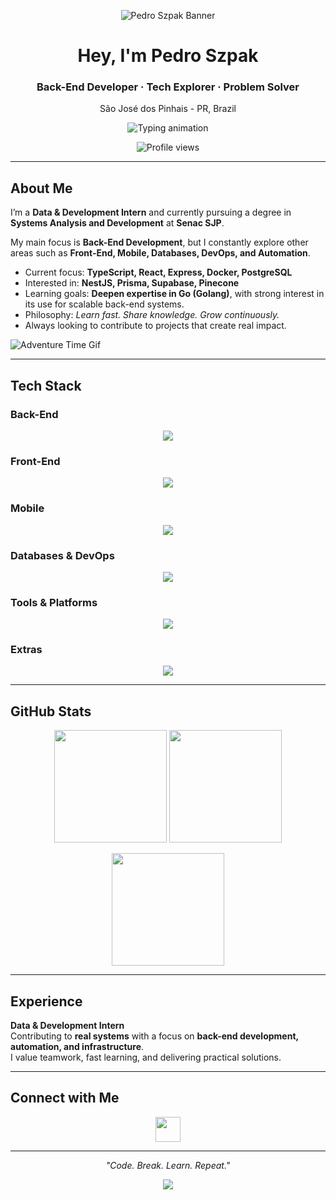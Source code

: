 <!-- HEADER DECOR -->
<p align="center">
  <img src="https://capsule-render.vercel.app/api?type=waving&color=0:0f0c29,50:302b63,100:24243e&height=180&section=header&text=Pedro%20Szpak&fontSize=40&fontColor=ffffff&animation=twinkling" alt="Pedro Szpak Banner">
</p>

<h1 align="center">Hey, I'm Pedro Szpak</h1>
<h3 align="center">Back-End Developer · Tech Explorer · Problem Solver</h3>
<p align="center">São José dos Pinhais - PR, Brazil</p>

<p align="center">
  <img src="https://readme-typing-svg.demolab.com?font=Fira+Code&weight=500&size=20&duration=2800&pause=1200&center=true&vCenter=true&width=600&lines=Back-End+Developer+%7C+TypeScript%2C+Laravel%2C+Docker;Passionate+about+building+scalable+systems;Always+learning+and+exploring+new+technologies;Turning+ideas+into+real+solutions" alt="Typing animation" />
</p>

<p align="center">
  <img src="https://komarev.com/ghpvc/?username=PeSzpak&style=for-the-badge&color=blueviolet" alt="Profile views" />
</p>

---

## About Me

I’m a **Data & Development Intern** and currently pursuing a degree in **Systems Analysis and Development** at **Senac SJP**.  

My main focus is **Back-End Development**, but I constantly explore other areas such as **Front-End, Mobile, Databases, DevOps, and Automation**.  

- Current focus: **TypeScript, React, Express, Docker, PostgreSQL**  
- Interested in: **NestJS, Prisma, Supabase, Pinecone**  
- Learning goals: **Deepen expertise in Go (Golang)**, with strong interest in its use for scalable back-end systems.  
- Philosophy: *Learn fast. Share knowledge. Grow continuously.*  
- Always looking to contribute to projects that create real impact.  



 ![Adventure Time Gif](https://media1.tenor.com/m/MYL0JUb9bYMAAAAd/adventure-time-gunter.gif)


---

## Tech Stack

### Back-End
<p align="center">
  <img src="https://skillicons.dev/icons?i=ts,nodejs,express,nestjs,php,laravel,sequelize,prisma,jest" />
</p>

### Front-End
<p align="center">
  <img src="https://skillicons.dev/icons?i=html,css,react,nextjs,vite,bootstrap,tailwind,jquery" />
</p>

### Mobile
<p align="center">
  <img src="https://skillicons.dev/icons?i=flutter,dart" />
</p>

### Databases & DevOps
<p align="center">
  <img src="https://skillicons.dev/icons?i=mysql,postgres,mongodb,supabase,docker,composer" />
</p>

### Tools & Platforms
<p align="center">
  <img src="https://skillicons.dev/icons?i=git,github,postman,linux,vscode,notion" />
</p>

### Extras
<p align="center">
  <img src="https://skillicons.dev/icons?i=python,powershell,json,pinecone" />
</p>

---

## GitHub Stats

<p align="center">
  <img src="https://github-readme-stats.vercel.app/api?username=PeSzpak&show_icons=true&theme=tokyonight&border_radius=15" height="180"/>
  <img src="https://github-readme-stats.vercel.app/api/top-langs/?username=PeSzpak&layout=compact&theme=tokyonight&border_radius=15" height="180"/>
</p>

<p align="center">
  <img src="https://streak-stats.demolab.com?user=PeSzpak&theme=tokyonight&border_radius=15" height="180"/>
</p>

---

## Experience

**Data & Development Intern**  
Contributing to **real systems** with a focus on **back-end development, automation, and infrastructure**.  
I value teamwork, fast learning, and delivering practical solutions.  

---

## Connect with Me

<p align="center">
  <a href="https://www.linkedin.com/in/pedro-szpak04" target="_blank">
    <img src="https://skillicons.dev/icons?i=linkedin" height="40" />
  </a>
</p>

---

<p align="center"><i>"Code. Break. Learn. Repeat."</i></p>

<!-- FOOTER DECOR -->
<p align="center">
  <img src="https://capsule-render.vercel.app/api?type=waving&color=0:0f0c29,50:302b63,100:24243e&height=120&section=footer" />
</p>
